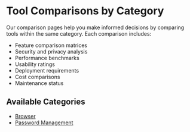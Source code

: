 # Tool Comparisons by Category

Our comparison pages help you make informed decisions by comparing tools within the same category. Each comparison includes:

- Feature comparison matrices
- Security and privacy analysis
- Performance benchmarks
- Usability ratings
- Deployment requirements
- Cost comparisons
- Maintenance status

## Available Categories

- [Browser](browser.md)
- [Password Management](password-management.md)
